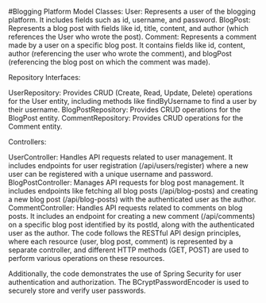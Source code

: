 #Blogging Platform
Model Classes:
User: Represents a user of the blogging platform. It includes fields such as id, username, and password.
BlogPost: Represents a blog post with fields like id, title, content, and author (which references the User who wrote the post).
Comment: Represents a comment made by a user on a specific blog post. It contains fields like id, content, author (referencing the user who wrote the comment), and blogPost (referencing the blog post on which the comment was made).

Repository Interfaces:

UserRepository: Provides CRUD (Create, Read, Update, Delete) operations for the User entity, including methods like findByUsername to find a user by their username.
BlogPostRepository: Provides CRUD operations for the BlogPost entity.
CommentRepository: Provides CRUD operations for the Comment entity.

Controllers:

UserController: Handles API requests related to user management. It includes endpoints for user registration (/api/users/register) where a new user can be registered with a unique username and password.
BlogPostController: Manages API requests for blog post management. It includes endpoints like fetching all blog posts (/api/blog-posts) and creating a new blog post (/api/blog-posts) with the authenticated user as the author.
CommentController: Handles API requests related to comments on blog posts. It includes an endpoint for creating a new comment (/api/comments) on a specific blog post identified by its postId, along with the authenticated user as the author.
The code follows the RESTful API design principles, where each resource (user, blog post, comment) is represented by a separate controller, and different HTTP methods (GET, POST) are used to perform various operations on these resources.

Additionally, the code demonstrates the use of Spring Security for user authentication and authorization. The BCryptPasswordEncoder is used to securely store and verify user passwords.
